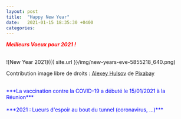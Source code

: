 ```yaml
---
layout: post
title:  "Happy New Year"
date:   2021-01-15 18:35:30 +0400
categories: 
---
```


<span style="color: red">***Meilleurs Voeux pour 2021 !***</span>

<br>
![New Year 2021]({{ site.url }}/img/new-years-eve-5855218_640.png)

Contribution image libre de droits : <a href="https://pixabay.com/fr/users/alexey_hulsov-388655/?utm_source=link-attribution&amp;utm_medium=referral&amp;utm_campaign=image&amp;utm_content=5855218">Alexey Hulsov</a> de <a href="https://pixabay.com/fr/?utm_source=link-attribution&amp;utm_medium=referral&amp;utm_campaign=image&amp;utm_content=5855218">Pixabay</a>

<br>
<span style="color: blue">***La vaccination contre la COVID-19 a débuté le 15/01/2021 à la Réunion***</span><br>
<br>
<span style="color: blue">***2021 : Lueurs d'espoir au bout du tunnel (coronavirus, ...)***</span>